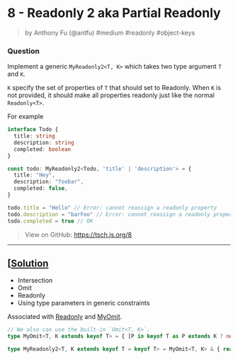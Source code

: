 # 8 - Readonly 2 aka Partial Readonly
> by Anthony Fu (@antfu) #medium #readonly #object-keys

### Question

Implement a generic `MyReadonly2<T, K>` which takes two type argument `T` and `K`.

`K` specify the set of properties of `T` that should set to Readonly. When `K` is not provided, it should make all properties readonly just like the normal `Readonly<T>`.

For example

```ts
interface Todo {
  title: string
  description: string
  completed: boolean
}

const todo: MyReadonly2<Todo, 'title' | 'description'> = {
  title: "Hey",
  description: "foobar",
  completed: false,
}

todo.title = "Hello" // Error: cannot reassign a readonly property
todo.description = "barFoo" // Error: cannot reassign a readonly property
todo.completed = true // OK
```

> View on GitHub: https://tsch.js.org/8

---

## [[Solution](https://ghaiklor.github.io/type-challenges-solutions/en/medium-readonly-2.html)
- Intersection
- Omit
- Readonly
- Using type parameters in generic constraints

Associated with [Readonly](../easy/readonly.md) and [MyOmit](my-omit.md).

```ts
// We also can use the built-in `Omit<T, K>`.
type MyOmit<T, K extends keyof T> = { [P in keyof T as P extends K ? never : P]: T[P] }

type MyReadonly2<T, K extends keyof T = keyof T> = MyOmit<T, K> & { readonly [P in K]: T[P] }
```
